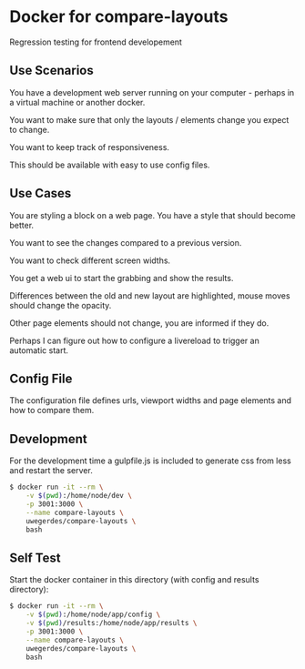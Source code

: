 # Docker for compare-layouts

Regression testing for frontend developement

## Use Scenarios

You have a development web server running on your computer - perhaps in a virtual machine or another docker.

You want to make sure that only the layouts / elements change you expect to change.

You want to keep track of responsiveness.

This should be available with easy to use config files.

## Use Cases

You are styling a block on a web page. You have a style that should become better.

You want to see the changes compared to a previous version.

You want to check different screen widths.

You get a web ui to start the grabbing and show the results.

Differences between the old and new layout are highlighted, mouse moves should change the opacity.

Other page elements should not change, you are informed if they do.

Perhaps I can figure out how to configure a livereload to trigger an automatic start.

## Config File

The configuration file defines urls, viewport widths and page elements and how to compare them.

## Development

For the development time a gulpfile.js is included to generate css from less and restart the server.

```bash
$ docker run -it --rm \
	-v $(pwd):/home/node/dev \
	-p 3001:3000 \
	--name compare-layouts \
	uwegerdes/compare-layouts \
	bash
```

## Self Test

Start the docker container in this directory (with config and results directory):

```bash
$ docker run -it --rm \
	-v $(pwd):/home/node/app/config \
	-v $(pwd)/results:/home/node/app/results \
	-p 3001:3000 \
	--name compare-layouts \
	uwegerdes/compare-layouts \
	bash
```

